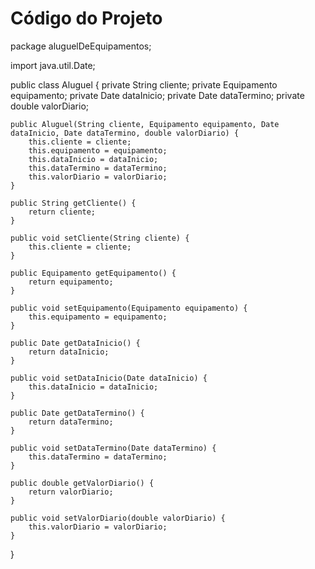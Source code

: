 # Código do Projeto

package aluguelDeEquipamentos;

import java.util.Date;

public class Aluguel {
	private String cliente;
    private Equipamento equipamento;
    private Date dataInicio;
    private Date dataTermino;
    private double valorDiario;

    public Aluguel(String cliente, Equipamento equipamento, Date dataInicio, Date dataTermino, double valorDiario) {
        this.cliente = cliente;
        this.equipamento = equipamento;
        this.dataInicio = dataInicio;
        this.dataTermino = dataTermino;
        this.valorDiario = valorDiario;
    }

    public String getCliente() {
        return cliente;
    }

    public void setCliente(String cliente) {
        this.cliente = cliente;
    }
    
    public Equipamento getEquipamento() {
        return equipamento;
    }

    public void setEquipamento(Equipamento equipamento) {
        this.equipamento = equipamento;
    }
    
    public Date getDataInicio() {
        return dataInicio;
    }

    public void setDataInicio(Date dataInicio) {
        this.dataInicio = dataInicio;
    }
    
    public Date getDataTermino() {
        return dataTermino;
    }

    public void setDataTermino(Date dataTermino) {
        this.dataTermino = dataTermino;
    }
    
    public double getValorDiario() {
        return valorDiario;
    }

    public void setValorDiario(double valorDiario) {
        this.valorDiario = valorDiario;
    }
}
